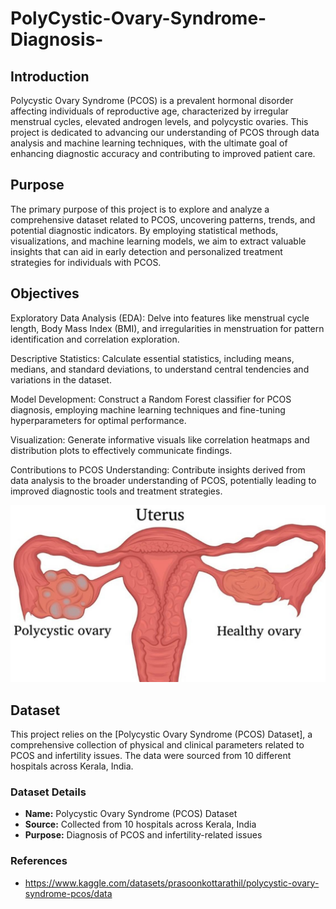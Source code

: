 # PolyCystic-Ovary-Syndrome-Diagnosis-

## Introduction

Polycystic Ovary Syndrome (PCOS) is a prevalent hormonal disorder affecting individuals of reproductive age, characterized by irregular menstrual cycles, elevated androgen levels, and polycystic ovaries. This project is dedicated to advancing our understanding of PCOS through data analysis and machine learning techniques, with the ultimate goal of enhancing diagnostic accuracy and contributing to improved patient care.

## Purpose

The primary purpose of this project is to explore and analyze a comprehensive dataset related to PCOS, uncovering patterns, trends, and potential diagnostic indicators. By employing statistical methods, visualizations, and machine learning models, we aim to extract valuable insights that can aid in early detection and personalized treatment strategies for individuals with PCOS.


## Objectives
Exploratory Data Analysis (EDA): Delve into features like menstrual cycle length, Body Mass Index (BMI), and irregularities in menstruation for pattern identification and correlation exploration.

Descriptive Statistics: Calculate essential statistics, including means, medians, and standard deviations, to understand central tendencies and variations in the dataset.

Model Development: Construct a Random Forest classifier for PCOS diagnosis, employing machine learning techniques and fine-tuning hyperparameters for optimal performance.

Visualization: Generate informative visuals like correlation heatmaps and distribution plots to effectively communicate findings.

Contributions to PCOS Understanding: Contribute insights derived from data analysis to the broader understanding of PCOS, potentially leading to improved diagnostic tools and treatment strategies.

![PCOS Image](blog-pcos-1.jpeg)



## Dataset

This project relies on the [Polycystic Ovary Syndrome (PCOS) Dataset], a comprehensive collection of physical and clinical parameters related to PCOS and infertility issues. The data were sourced from 10 different hospitals across Kerala, India.

### Dataset Details

- **Name:** Polycystic Ovary Syndrome (PCOS) Dataset
- **Source:** Collected from 10 hospitals across Kerala, India
- **Purpose:** Diagnosis of PCOS and infertility-related issues

### References

- https://www.kaggle.com/datasets/prasoonkottarathil/polycystic-ovary-syndrome-pcos/data

